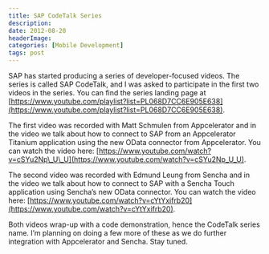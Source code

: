```yaml
---
title: SAP CodeTalk Series
description: 
date: 2012-08-20
headerImage: 
categories: [Mobile Development]
tags: post
---
```


SAP has started producing a series of developer-focused videos. The series is called SAP CodeTalk, and I was asked to participate in the first two videos in the series. You can find the series landing page at [https://www.youtube.com/playlist?list=PL068D7CC6E905E638](https://www.youtube.com/playlist?list=PL068D7CC6E905E638).

The first video was recorded with Matt Schmulen from Appcelerator and in the video we talk about how to connect to SAP from an Appcelerator Titanium application using the new OData connector from Appcelerator. You can watch the video here: [https://www.youtube.com/watch?v=cSYu2Np\_U\_U](https://www.youtube.com/watch?v=cSYu2Np_U_U).

The second video was recorded with Edmund Leung from Sencha and in the video we talk about how to connect to SAP with a Sencha Touch application using Sencha’s new OData connector. You can watch the video here: [https://www.youtube.com/watch?v=cYtYxifrb20](https://www.youtube.com/watch?v=cYtYxifrb20).

Both videos wrap-up with a code demonstration, hence the CodeTalk series name. I’m planning on doing a few more of these as we do further integration with Appcelerator and Sencha. Stay tuned.